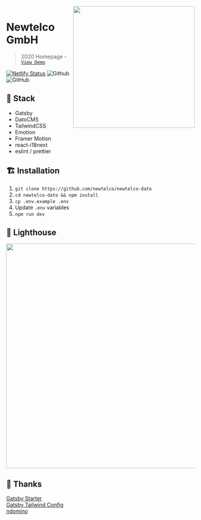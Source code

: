 <img align="right" src="https://imgur.com/ham4LFb.png" height="325" />

# Newtelco GmbH  

> 2020 Homepage - [`View Demo`](https://newtelco.dev)

[![Netlify Status](https://api.netlify.com/api/v1/badges/d316877a-7bbc-441f-9e38-00eff63fea8f/deploy-status)](https://app.netlify.com/sites/gatsby-dato/deploys)
![Github](https://img.shields.io/github/last-commit/newtelco/newtelco-dato)
![GitHub](https://img.shields.io/github/license/newtelco/newtelco-dato)

## 🥞 Stack
- Gatsby 
- DatoCMS
- TailwindCSS
- Emotion
- Framer Motion
- react-i18next
- eslint / prettier


## 🏗️ Installation
1. `git clone https://github.com/newtelco/newtelco-dato`
2. `cd newtelco-dato && npm install`
3. `cp .env.example .env`
4. Update `.env` variables
5. `npm run dev`

## 🔭 Lighthouse

<p align="center">
    <img src="https://raw.githubusercontent.com/newtelco/newtelco-dato/main/lighthouse.svg" width="600px">
</p>

## 🙏 Thanks 

[Gatsby Starter](https://www.gatsbyjs.org/starters/brohlson/gatsby-datocms-starter)  
[Gatsby Tailwind Config](https://github.com/pauloelias/gatsby-tailwind-emotion-starter)  
[ndomino](https://ndo.dev)
